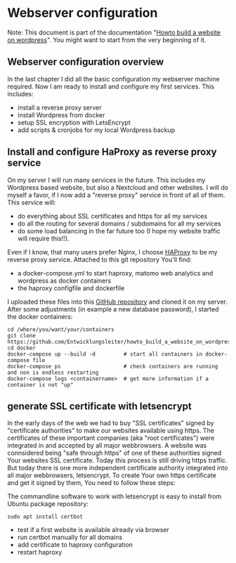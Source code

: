# Webserver configuration

Note: This document is part of the documentation "[Howto build a website on wordpress](../README.md)".
You might want to start from the very beginning of it.

## Webserver configuration overview

In the last chapter I did all the basic configuration my webserver machine required. Now I am ready to install and configure my first services. This includes:

- install a reverse proxy server
- install Wordpress from docker
- setup SSL encryption with LetsEncrypt
- add scripts & cronjobs for my local Wordpress backup

## Install and configure HaProxy as reverse proxy service

On my server I will run many services in the future. This includes my Wordpress based website, but also a Nextcloud and other websites. I will do myself a favor, if I now add a "reverse proxy" service in front of all of them. This service will:

- do everything about SSL certificates and https for all my services
- do all the routing for several domains / subdomains for all my services
- do some load balancing in the far future too (I hope my website traffic will require this!!).

Even if I know, that many users prefer Nginx, I choose [HAProxy](http://www.haproxy.org/) to be my reverse proxy service. Attached to this git repository You'll find:
- a docker-compose.yml to start haproxy, matomo web analytics and wordpress as docker containers
- the haproxy configfile and dockerfile 

I uploaded these files into this [GitHub repository](https://github.com/Entwicklungsleiter/howto_build_a_website_on_wordpress) and cloned it on my server. After some adjustments (in example a new database password), I started the docker containers:

```shell
cd /where/you/want/your/containers
git clone https://github.com/Entwicklungsleiter/howto_build_a_website_on_wordpress.git
cd docker
docker-compose up --build -d         # start all containers in docker-compose file
docker-compose ps                    # check containers are running and non is endless restarting
docker-compose logs <containername>  # get more information if a container is not "up"
```

## generate SSL certificate with letsencrypt

In the early days of the web we had to buy "SSL certificates" signed by "certificate authorities" to make our websites available using https. The certificates of these important companies (aka "root certificates") were integrated in and accepted by all major webbrowsers. A website was connsidered being "safe through https" of one of these authorities signed Your websites SSL certificate.
Today this process is still driving https traffic. But today there is one more independent certificate authority integrated into all major webbrowsers, letsencrypt. To create Your own https certificate and get it signed by them, You need to follow these steps:

The commandline software to work with letsencrypt is easy to install from Ubuntu package repository:
```shell
sudo apt install certbot
```

- test if a first website is available already via browser
- run certbot manually for all domains
- add certificate to haproxy configuration
- restart haproxy
